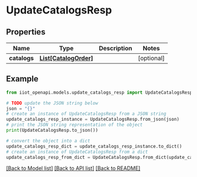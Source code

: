 # UpdateCatalogsResp


## Properties

Name | Type | Description | Notes
------------ | ------------- | ------------- | -------------
**catalogs** | [**List[CatalogOrder]**](CatalogOrder.md) |  | [optional] 

## Example

```python
from iiot_openapi.models.update_catalogs_resp import UpdateCatalogsResp

# TODO update the JSON string below
json = "{}"
# create an instance of UpdateCatalogsResp from a JSON string
update_catalogs_resp_instance = UpdateCatalogsResp.from_json(json)
# print the JSON string representation of the object
print(UpdateCatalogsResp.to_json())

# convert the object into a dict
update_catalogs_resp_dict = update_catalogs_resp_instance.to_dict()
# create an instance of UpdateCatalogsResp from a dict
update_catalogs_resp_from_dict = UpdateCatalogsResp.from_dict(update_catalogs_resp_dict)
```
[[Back to Model list]](../README.md#documentation-for-models) [[Back to API list]](../README.md#documentation-for-api-endpoints) [[Back to README]](../README.md)


